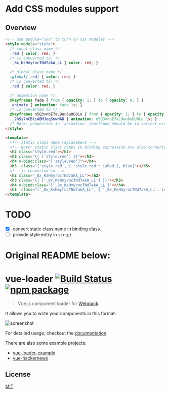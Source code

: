 # Add CSS modules support

## Overview

```html
<!-- use module="xxx" to turn on css modules -->
<style module="style">
  /* local class name */
  .red { color: red; }
  /* is converted to: */
  ._8x_KsHmyrocTNd7akA_LL { color: red; }

  /* global class name */
  :global(.red) { color: red; }
  /* is converted to: */
  .red { color: red; }

  /* animation name */
  @keyframes fade { from { opacity: 1; } to { opacity: 0; } }
  .animate { animation: fade 1s; }
  /* is converted to */
  @keyframes n5Q3vnbE7aL9uu6uOUOLo { from { opacity: 1; } to { opacity: 0; } }
  ._2hSs7mCBtiABMJoqSnwHAD { animation: n5Q3vnbE7aL9uu6uOUOLo 1s; }
  /* Note: properties in `animation` shorthand should be in correct order. */
</style>

<template>
  <!-- static class name replacement -->
  <!-- Note: static class names in binding expression are also converted -->
  <h2 class="style.red"></h2>
  <h3 class="{{ ['style.red'] }}"></h3>
  <h4 v-bind:class="['style.red']"></h4>
  <h5 :class="['style.red', { 'style.red': isRed }, blue]"></h5>
  <!-- is converted to -->
  <h2 class="_8x_KsHmyrocTNd7akA_LL"></h2>
  <h3 class="{{ ['_8x_KsHmyrocTNd7akA_LL'] }}"></h3>
  <h4 v-bind:class="['_8x_KsHmyrocTNd7akA_LL']"></h4>
  <h5 :class="['_8x_KsHmyrocTNd7akA_LL', { '_8x_KsHmyrocTNd7akA_LL': isRed }, blue]"></h5>
</template>
```

# TODO
- [x] convert static class name in binding class.
- [ ] provide style entry in `script`

# Original README below:

# vue-loader [![Build Status](https://circleci.com/gh/vuejs/vue-loader/tree/master.svg?style=shield)](https://circleci.com/gh/vuejs/vue-loader/tree/master) [![npm package](https://img.shields.io/npm/v/vue-loader.svg?maxAge=2592000)](https://www.npmjs.com/package/vue-loader)

> Vue.js component loader for [Webpack](http://webpack.github.io).

It allows you to write your components in this format:

![screenshot](http://blog.evanyou.me/images/vue-component.png)

For detailed usage, checkout the [documentation](http://vuejs.github.io/vue-loader/).

There are also some example projects:

- [vue-loader-example](https://github.com/vuejs/vue-loader-example/)
- [vue-hackernews](https://github.com/vuejs/vue-hackernews)

## License

[MIT](http://opensource.org/licenses/MIT)
